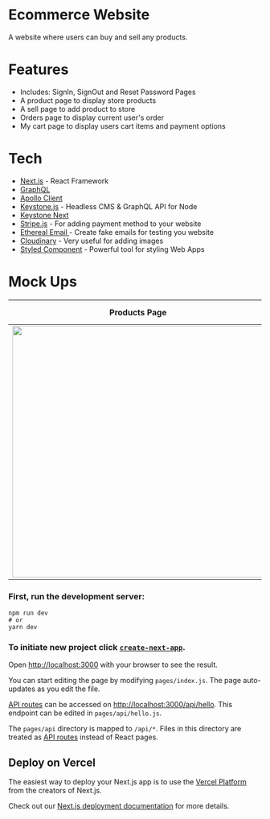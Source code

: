 # Ecommerce Website

A website where users can buy and sell any products.

# Features

- Includes: SignIn, SignOut and Reset Password Pages
- A product page to display store products
- A sell page to add product to store
- Orders page to display current user's order
- My cart page to display users cart items and payment options

# Tech

- [Next.js](https://nextjs.org/) - React Framework
- [GraphQL](https://graphql.org/)
- [Apollo Client](https://www.apollographql.com/docs/)
- [Keystone.js](https://www.keystonejs.com/) - Headless CMS & GraphQL API for Node
- [Keystone Next](https://next.keystonejs.com/)
- [Stripe.js](https://stripe.com/docs/js) - For adding payment method to your website
- [Ethereal Email ](https://ethereal.email/) - Create fake emails for testing you website
- [Cloudinary](https://cloudinary.com/) - Very useful for adding images
- [Styled Component](https://styled-components.com/) - Powerful tool for styling Web Apps

# Mock Ups

| Products Page                                                 | Order Page | Sell Page | Auth Page | Cart |
| ------------------------------------------------------------- | ---------- | --------- | --------- | ---- |
| <img src= "http://localhost:7000/images/Cart.png" width=500 > |

### First, run the development server:

```
npm run dev
# or
yarn dev
```

### To initiate new project click [`create-next-app`](https://github.com/vercel/next.js/tree/canary/packages/create-next-app).

Open [http://localhost:3000](http://localhost:3000) with your browser to see the result.

You can start editing the page by modifying `pages/index.js`. The page auto-updates as you edit the file.

[API routes](https://nextjs.org/docs/api-routes/introduction) can be accessed on [http://localhost:3000/api/hello](http://localhost:3000/api/hello). This endpoint can be edited in `pages/api/hello.js`.

The `pages/api` directory is mapped to `/api/*`. Files in this directory are treated as [API routes](https://nextjs.org/docs/api-routes/introduction) instead of React pages.

## Deploy on Vercel

The easiest way to deploy your Next.js app is to use the [Vercel Platform](https://vercel.com/new?utm_medium=default-template&filter=next.js&utm_source=create-next-app&utm_campaign=create-next-app-readme) from the creators of Next.js.

Check out our [Next.js deployment documentation](https://nextjs.org/docs/deployment) for more details.
